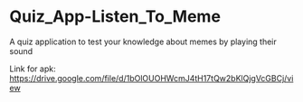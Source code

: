 # Quiz_App-Listen_To_Meme
A quiz application to test your knowledge about memes by playing their sound

Link for apk: https://drive.google.com/file/d/1bOlOUOHWcmJ4tH17tQw2bKlQjgVcGBCj/view
